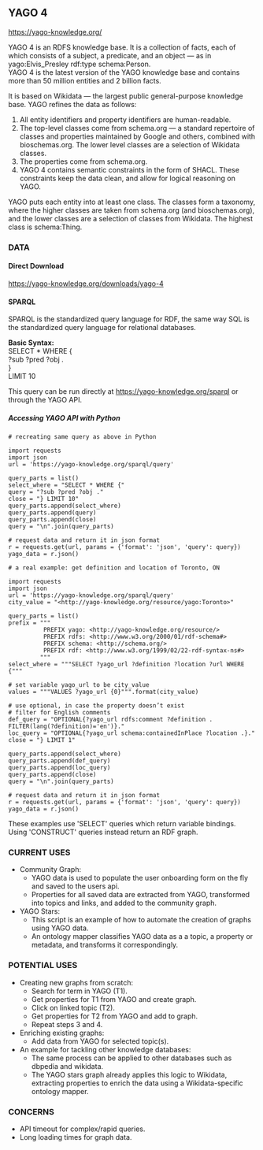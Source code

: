 ## YAGO 4

https://yago-knowledge.org/<br /> 

YAGO 4 is an RDFS knowledge base. It is a collection of facts, each of which consists of a subject, a predicate, and an object — as in yago:Elvis_Presley rdf:type schema:Person.<br /> 
YAGO 4 is the latest version of the YAGO knowledge base and contains more than 50 million entities and 2 billion facts.<br /> 

It is based on Wikidata — the largest public general-purpose knowledge base. YAGO refines the data as follows:<br /> 
1. All entity identifiers and property identifiers are human-readable.<br /> 
2. The top-level classes come from schema.org — a standard repertoire of classes and properties maintained by Google and others, combined with bioschemas.org. The lower level classes are a selection of Wikidata classes.<br /> 
3. The properties come from schema.org.<br /> 
4. YAGO 4 contains semantic constraints in the form of SHACL. These constraints keep the data clean, and allow for logical reasoning on YAGO.<br /> 

YAGO puts each entity into at least one class. The classes form a taxonomy, where the higher classes are taken from schema.org (and bioschemas.org), and the lower classes are a selection of classes from Wikidata. The highest class is schema:Thing.<br /> 

### DATA

#### Direct Download
https://yago-knowledge.org/downloads/yago-4 <br /> 

#### SPARQL
SPARQL is the standardized query language for RDF, the same way SQL is the standardized query language for relational databases.<br /> 

**Basic Syntax:**<br /> 
SELECT * WHERE {<br /> 
  ?sub ?pred ?obj .<br /> 
} <br /> 
LIMIT 10<br /> 

This query can be run directly at https://yago-knowledge.org/sparql or through the YAGO API.<br /> 

##### Accessing YAGO API with Python
```
# recreating same query as above in Python

import requests
import json
url = 'https://yago-knowledge.org/sparql/query'

query_parts = list()
select_where = "SELECT * WHERE {"
query = "?sub ?pred ?obj ."
close = "} LIMIT 10"
query_parts.append(select_where)
query_parts.append(query)
query_parts.append(close)
query = "\n".join(query_parts)

# request data and return it in json format
r = requests.get(url, params = {'format': 'json', 'query': query})
yago_data = r.json()
```

```
# a real example: get definition and location of Toronto, ON

import requests
import json
url = 'https://yago-knowledge.org/sparql/query'
city_value = "<http://yago-knowledge.org/resource/yago:Toronto>"

query_parts = list()
prefix = """
          PREFIX yago: <http://yago-knowledge.org/resource/>
          PREFIX rdfs: <http://www.w3.org/2000/01/rdf-schema#>
          PREFIX schema: <http://schema.org/> 
          PREFIX rdf: <http://www.w3.org/1999/02/22-rdf-syntax-ns#> 
         """
select_where = """SELECT ?yago_url ?definition ?location ?url WHERE {"""

# set variable yago_url to be city_value        
values = """VALUES ?yago_url {0}""".format(city_value)

# use optional, in case the property doesn’t exist
# filter for English comments        
def_query = "OPTIONAL{?yago_url rdfs:comment ?definition . FILTER(lang(?definition)='en')}."
loc_query = "OPTIONAL{?yago_url schema:containedInPlace ?location .}."
close = "} LIMIT 1"

query_parts.append(select_where)
query_parts.append(def_query)
query_parts.append(loc_query)
query_parts.append(close)
query = "\n".join(query_parts)

# request data and return it in json format
r = requests.get(url, params = {'format': 'json', 'query': query})
yago_data = r.json()
```

These examples use 'SELECT' queries which return variable bindings. Using 'CONSTRUCT' queries instead return an RDF graph.<br />  

### CURRENT USES
* Community Graph:<br />
    * YAGO data is used to populate the user onboarding form on the fly and saved to the users api.
    * Properties for all saved data are extracted from YAGO, transformed into topics and links, and added to the community graph.<br />
* YAGO Stars:<br />
    * This script is an example of how to automate the creation of graphs using YAGO data.
    * An ontology mapper classifies YAGO data as a a topic, a property or metadata, and transforms it correspondingly.<br />
    
### POTENTIAL USES
* Creating new graphs from scratch:<br />
    * Search for term in YAGO (T1).
    * Get properties for T1 from YAGO and create graph.
    * Click on linked topic (T2).
    * Get properties for T2 from YAGO and add to graph.
    * Repeat steps 3 and 4.<br />
* Enriching existing graphs:<br />
    * Add data from YAGO for selected topic(s).<br />
* An example for tackling other knowledge databases:<br />
    * The same process can be applied to other databases such as dbpedia and wikidata.
    * The YAGO stars graph already applies this logic to Wikidata, extracting properties to enrich the data using a Wikidata-specific ontology mapper.<br />

### CONCERNS
* API timeout for complex/rapid queries.<br />
* Long loading times for graph data.<br />
